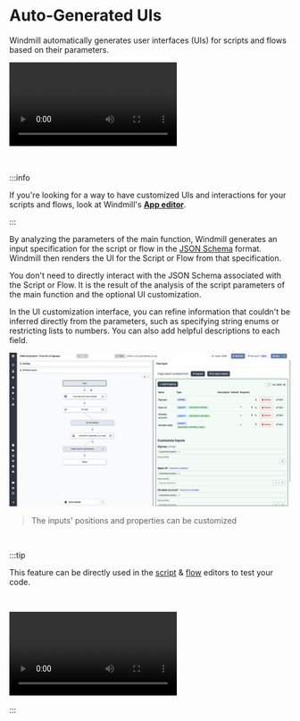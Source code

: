 # Auto-Generated UIs

Windmill automatically generates user interfaces (UIs) for scripts and flows based on their parameters.

<video
    className="border-2 rounded-xl object-cover w-full h-full"
    autoPlay
    loop
    controls
    id="main-video"
    src="/videos/auto_generated_uis.mp4"
/>

<br/>

:::info

If you're looking for a way to have customized UIs and interactions for your scripts and flows, look at Windmill's **[App editor](../../getting_started/7_apps_quickstart/index.md)**.

:::

By analyzing the parameters of the main function, Windmill generates an input specification for the script or flow in the [JSON Schema](../13_json_schema_and_parsing/index.md) format. Windmill then renders the UI for the Script or Flow from that specification.

You don't need to directly interact with the JSON Schema associated with the Script or Flow. It is the result of the analysis of the script parameters of the main function and the optional UI customization.

In the UI customization interface, you can refine information that couldn't be inferred directly from the parameters, such as specifying string enums or restricting lists to numbers. You can also add helpful descriptions to each field.

![Customize inputs](./customize_inputs.png)

> The inputs' positions and properties can be customized

<br/>

:::tip

This feature can be directly used in the [script](../../getting_started/0_scripts_quickstart/index.md) & [flow](../../getting_started/6_flows_quickstart/index.md) editors to test your code.

<br/>

<video
    className="border-2 rounded-xl object-cover w-full h-full"
    loop
    controls
    id="main-video"
    src="/videos/ui_from_script_editor.mp4"
/>

:::